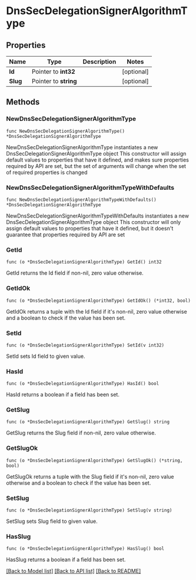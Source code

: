 # DnsSecDelegationSignerAlgorithmType

## Properties

Name | Type | Description | Notes
------------ | ------------- | ------------- | -------------
**Id** | Pointer to **int32** |  | [optional] 
**Slug** | Pointer to **string** |  | [optional] 

## Methods

### NewDnsSecDelegationSignerAlgorithmType

`func NewDnsSecDelegationSignerAlgorithmType() *DnsSecDelegationSignerAlgorithmType`

NewDnsSecDelegationSignerAlgorithmType instantiates a new DnsSecDelegationSignerAlgorithmType object
This constructor will assign default values to properties that have it defined,
and makes sure properties required by API are set, but the set of arguments
will change when the set of required properties is changed

### NewDnsSecDelegationSignerAlgorithmTypeWithDefaults

`func NewDnsSecDelegationSignerAlgorithmTypeWithDefaults() *DnsSecDelegationSignerAlgorithmType`

NewDnsSecDelegationSignerAlgorithmTypeWithDefaults instantiates a new DnsSecDelegationSignerAlgorithmType object
This constructor will only assign default values to properties that have it defined,
but it doesn't guarantee that properties required by API are set

### GetId

`func (o *DnsSecDelegationSignerAlgorithmType) GetId() int32`

GetId returns the Id field if non-nil, zero value otherwise.

### GetIdOk

`func (o *DnsSecDelegationSignerAlgorithmType) GetIdOk() (*int32, bool)`

GetIdOk returns a tuple with the Id field if it's non-nil, zero value otherwise
and a boolean to check if the value has been set.

### SetId

`func (o *DnsSecDelegationSignerAlgorithmType) SetId(v int32)`

SetId sets Id field to given value.

### HasId

`func (o *DnsSecDelegationSignerAlgorithmType) HasId() bool`

HasId returns a boolean if a field has been set.

### GetSlug

`func (o *DnsSecDelegationSignerAlgorithmType) GetSlug() string`

GetSlug returns the Slug field if non-nil, zero value otherwise.

### GetSlugOk

`func (o *DnsSecDelegationSignerAlgorithmType) GetSlugOk() (*string, bool)`

GetSlugOk returns a tuple with the Slug field if it's non-nil, zero value otherwise
and a boolean to check if the value has been set.

### SetSlug

`func (o *DnsSecDelegationSignerAlgorithmType) SetSlug(v string)`

SetSlug sets Slug field to given value.

### HasSlug

`func (o *DnsSecDelegationSignerAlgorithmType) HasSlug() bool`

HasSlug returns a boolean if a field has been set.


[[Back to Model list]](../README.md#documentation-for-models) [[Back to API list]](../README.md#documentation-for-api-endpoints) [[Back to README]](../README.md)


